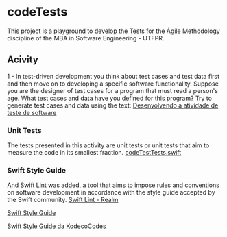 # codeTests
This project is a playground to develop the Tests for the Ágile Methodology discipline of the MBA in Software Engineering - UTFPR.

## Acivity

1 - In test-driven development you think about test cases and test data first and then move on to developing a specific software functionality. Suppose you are the designer of test cases for a program that must read a person's age. What test cases and data have you defined for this program? Try to generate test cases and data using the text: 
<a href="https://engenhariasoftware.wordpress.com/2009/05/18/desenvolvendo-a-atividade-de-teste-de-software-%E2%80%93-parte-1/" target="blank" alt="Link de acesso ao texto referência para a atividade.">Desenvolvendo a atividade de teste de software</a>



### Unit Tests
The tests presented in this activity are unit tests or unit tests that aim to measure the code in its smallest fraction.
<a href="https://github.com/MariliseMorona/codeTests/blob/main/codeTest/codeTestTests/codeTestTests.swift" target="blank" alt="Link de acesso a file de testes do projeto">codeTestTests.swift</a>


### Swift Style Guide
And Swift Lint was added, a tool that aims to impose rules and conventions on software development in accordance with the style guide accepted by the Swift community.
<a href="https://github.com/realm/SwiftLint" target="blank" alt="Link de acesso a documentação do Swift Lint - Realm">Swift Lint - Realm</a>

<a href="https://github.com/github/swift-style-guide" target="blank" alt="Link de acesso ao Swift Style Guide">Swift Style Guide</a>

<a href="https://github.com/kodecocodes/swift-style-guide" target="blank" alt="Link de acesso ao Swift Style Guide da KodecoCodes">Swift Style Guide da KodecoCodes</a>



